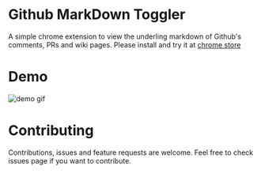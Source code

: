 # Github MarkDown Toggler

A simple chrome extension to view the underling markdown of Github's comments, PRs and wiki pages. Please install and try it at [chrome store](https://chrome.google.com/webstore/detail/github-md-toggler/decaignfpjnenlfioghhlfageneijgcp)

# Demo
![demo gif](./doc/GitHubMDemo.gif)

# Contributing 

Contributions, issues and feature requests are welcome.
Feel free to check issues page if you want to contribute.